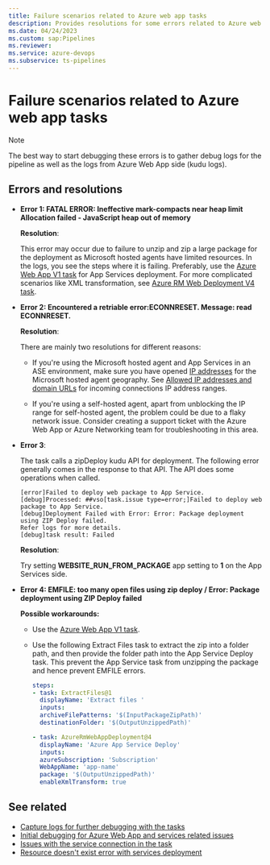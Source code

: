 ```yaml
---
title: Failure scenarios related to Azure web app tasks
description: Provides resolutions for some errors related to Azure web app tasks.
ms.date: 04/24/2023
ms.custom: sap:Pipelines
ms.reviewer: 
ms.service: azure-devops
ms.subservice: ts-pipelines
---
```

# Failure scenarios related to Azure web app tasks

> [!NOTE]
> The best way to start debugging these errors is to gather debug logs for the pipeline as well as the logs from Azure Web App side (kudu logs). 

## Errors and resolutions

- **Error 1: FATAL ERROR: Ineffective mark-compacts near heap limit Allocation failed - JavaScript heap out of memory**

  **Resolution**:

  This error may occur due to failure to unzip and zip a large package for the deployment as Microsoft hosted agents have limited resources. In the logs, you see the steps where it is failing. Preferably, use the [Azure Web App V1 task](https://github.com/microsoft/azure-pipelines-tasks/tree/master/Tasks/AzureWebAppV1) for App Services deployment. For more complicated scenarios like XML transformation, see [Azure RM Web Deployment V4 task](https://github.com/microsoft/azure-pipelines-tasks/tree/master/Tasks/AzureRmWebAppDeploymentV4).

- **Error 2: Encountered a retriable error:ECONNRESET. Message: read ECONNRESET.**

  **Resolution**:

  There are mainly two resolutions for different reasons:

  - If you're using the Microsoft hosted agent and App Services in an ASE environment, make sure you have opened [IP addresses](https://www.microsoft.com/download/details.aspx?id=56519) for the Microsoft hosted agent geography. See [Allowed IP addresses and domain URLs](/azure/devops/organizations/security/allow-list-ip-url) for incoming connections IP address ranges.

  - If you're using a self-hosted agent, apart from unblocking the IP range for self-hosted agent, the problem could be due to a flaky network issue. Consider creating a support ticket with the Azure Web App or Azure Networking team for troubleshooting in this area.

- **Error 3**:

  The task calls a zipDeploy kudu API for deployment. The following error generally comes in the response to that API. The API does some operations when called.

  ```output
  [error]Failed to deploy web package to App Service.
  [debug]Processed: ##vso[task.issue type=error;]Failed to deploy web package to App Service.
  [debug]Deployment Failed with Error: Error: Package deployment using ZIP Deploy failed. 
  Refer logs for more details.
  [debug]task result: Failed
  ```

  **Resolution**:
  
  Try setting **WEBSITE_RUN_FROM_PACKAGE** app setting to **1** on the App Services side.

- **Error 4: EMFILE: too many open files using zip deploy / Error: Package deployment using ZIP Deploy failed**
  
  **Possible workarounds:**

  - Use the [Azure Web App V1 task](https://github.com/microsoft/azure-pipelines-tasks/tree/master/Tasks/AzureWebAppV1).

  - Use the following Extract Files task to extract the zip into a folder path, and then provide the folder path into the App Service Deploy task. This prevent the App Service task from unzipping the package and hence prevent EMFILE errors.

    ```yml
    steps:
    - task: ExtractFiles@1
      displayName: 'Extract files '
      inputs:
      archiveFilePatterns: '$(InputPackageZipPath)'
      destinationFolder: '$(OutputUnzippedPath)'

    - task: AzureRmWebAppDeployment@4
      displayName: 'Azure App Service Deploy'
      inputs:
      azureSubscription: 'Subscription'
      WebAppName: 'app-name'
      package: '$(OutputUnzippedPath)'
      enableXmlTransform: true
    ```

## See related

- [Capture logs for further debugging with the tasks](logs-capture-further-debugging-tasks.md)
- [Initial debugging for Azure Web App and services related issues](initial-debugging-azure-web-app-services.md)
- [Issues with the service connection in the task](issues-service-connection-task)
- [Resource doesn't exist error with services deployment](resource-not-exist-error-services-deployment.md)
